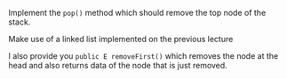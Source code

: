 
Implement the `pop()` method which should remove the top node of the stack.

<div class="hint">
Make use of a linked list implemented on the previous lecture

I also provide you `public E removeFirst()`
which removes the node at the head
and also returns data of the node that is just removed.
</div>
